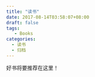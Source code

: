 ```yaml
---
title: "读书"
date: 2017-08-14T03:58:07+08:00
draft: false
tags: 
   - Books
categories:
  - 读书
  - 归档
---
```

好书将要推荐在这里！
